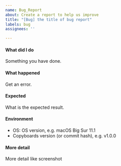 ```yaml
---
name: Bug_Report
about: Create a report to help us improve
title: "[Bug] the title of bug report"
labels: bug
assignees: ''

---
```


#### What did I do

Something you have done.

#### What happened

Get an error.

#### Expected

What is the expected result.

#### Environment

- OS: OS version, e.g. macOS Big Sur 11.1
- Copyboards version (or commit hash), e.g. v1.0.0

#### More detail

More detail like screenshot
